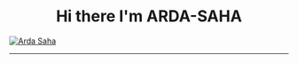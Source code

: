 <h1 align='center'> Hi there I'm ARDA-SAHA </h1>







<a href="https://ardaweb.github.io"><img src="https://i.ibb.co/DWvz6SY/20220108-131115.jpg" alt="Arda Saha" border="0"></a>

___


